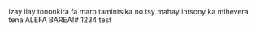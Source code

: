 izay ilay tononkira
fa maro tamintsika 
no tsy mahay intsony
ka mihevera tena
ALEFA BAREA!# 1234
test
